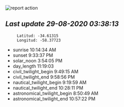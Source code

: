 ![report action](https://github.com/matiasz8/actions-for-reports/workflows/report%20action/badge.svg?branch=develop) 


## *****Last update 29-08-2020 03:38:13*****



		 Latitud: -34.61315
		 Longitud: -58.37723

 - sunrise 	 10:14:34 AM
 - sunset 	 9:33:37 PM
 - solar_noon 	 3:54:05 PM
 - day_length 	 11:19:03
 - civil_twilight_begin 	 9:49:15 AM
 - civil_twilight_end 	 9:58:56 PM
 - nautical_twilight_begin 	 9:19:59 AM
 - nautical_twilight_end 	 10:28:11 PM
 - astronomical_twilight_begin 	 8:50:49 AM
 - astronomical_twilight_end 	 10:57:22 PM
